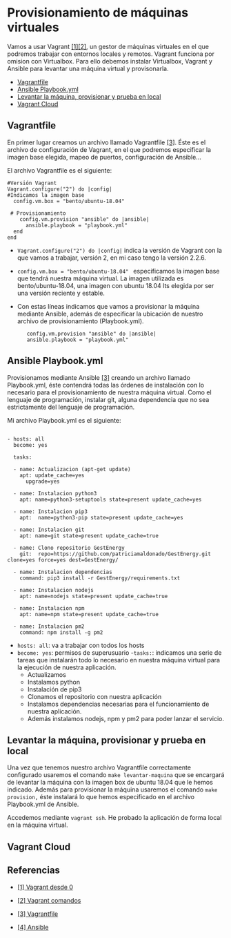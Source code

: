 
# Provisionamiento de máquinas virtuales

Vamos a usar Vagrant [[1]](#vagrant0)[[2]](#vagrantComandos), un gestor de máquinas virtuales en el que podremos trabajar con entornos locales y remotos.
Vagrant funciona por omision con Virtualbox. Para ello debemos instalar Virtualbox, Vagrant y Ansible para levantar una máquina virtual y provisonarla.

   * [Vagrantfile](#vagrantfile)
   * [Ansible Playbook.yml](#playbook)
   * [Levantar la máquina, provisionar y prueba en local](#playbook)
   * [Vagrant Cloud](#vagrantcloud)


<a name="vagrantfile"></a>
## Vagrantfile

En primer lugar creamos un archivo llamado Vagrantfile [[3]](#vagrantfile). Éste es el archivo de configuración de Vagrant, en el que podremos especificar la imagen base elegida, mapeo de puertos, configuración de Ansible...

El archivo Vagrantfile es el siguiente:

```
#Versión Vagrant
Vagrant.configure("2") do |config|
#Indicamos la imagen base
  config.vm.box = "bento/ubuntu-18.04"

 # Provisionamiento
    config.vm.provision "ansible" do |ansible|
	  ansible.playbook = "playbook.yml"
  end
end

```
 - ```Vagrant.configure("2") do |config|``` indica la versión de Vagrant con la que vamos a trabajar, versión 2, en mi caso tengo la versión 2.2.6.

 - ```config.vm.box = "bento/ubuntu-18.04" ``` especificamos la imagen base que tendrá nuestra máquina virtual. La imagen utilizada es bento/ubuntu-18.04, una imagen con ubuntu 18.04 lts elegida por ser una versión reciente y estable.

 - Con estas líneas indicamos que vamos a provisionar la máquina mediante Ansible, además de especificar la ubicación de nuestro archivo de provisionamiento (Playbook.yml).
   ```
      config.vm.provision "ansible" do |ansible|
      ansible.playbook = "playbook.yml"
   ```



<a name="playbook"></a>
## Ansible Playbook.yml
Provisionamos mediante Ansible [[3]](#ansible) creando un archivo llamado Playbook.yml, éste contendrá todas las órdenes de instalación con lo necesario para el provisionamiento de nuestra máquina virtual. Como el lenguaje de programación, instalar git, alguna dependencia que no sea estrictamente del lenguaje de programación.

Mi archivo Playbook.yml es el siguiente:

```

- hosts: all
  become: yes

  tasks:

  - name: Actualizacion (apt-get update)
    apt: update_cache=yes  
      upgrade=yes  

  - name: Instalacion python3
    apt: name=python3-setuptools state=present update_cache=yes

  - name: Instalacion pip3
    apt:  name=python3-pip state=present update_cache=yes

  - name: Instalacion git
    apt: name=git state=present update_cache=true

  - name: Clono repositorio GestEnergy
    git:  repo=https://github.com/patriciamaldonado/GestEnergy.git clone=yes force=yes dest=GestEnergy/

  - name: Instalacion dependencias
    command: pip3 install -r GestEnergy/requirements.txt

  - name: Instalacion nodejs
    apt: name=nodejs state=present update_cache=true

  - name: Instalacion npm
    apt: name=npm state=present update_cache=true

  - name: Instalacion pm2
    command: npm install -g pm2

```
- ```hosts: all```: va a trabajar con todos los hosts
- ```become: yes```: permisos de superusuario
-```tasks:```: indicamos una serie de tareas  que instalarán todo lo necesario en nuestra máquina virtual para la ejecución de nuestra aplicación.
    - Actualizamos
    - Instalamos python
    - Instalación de pip3
    - Clonamos el repositorio con nuestra aplicación
    - Instalamos dependencias necesarias para el funcionamiento de nuestra aplicación.
    - Además instalamos nodejs, npm y pm2 para poder lanzar el servicio.

<a name="pruebalocal"></a>
## Levantar la máquina, provisionar y prueba en local

Una vez que tenemos nuestro archivo Vagrantfile correctamente configurado usaremos el comando ```make levantar-maquina``` que se encargará de levantar la máquina con la
imagen box de ubuntu 18.04 que le hemos indicado. Además para provisionar la máquina usaremos el comando ```make provision,``` éste instalará lo que hemos especificado en el archivo Playbook.yml de Ansible.

Accedemos mediante ```vagrant ssh```. He probado la aplicación de forma local en la máquina virtual.  

<a name="vagrantcloud"></a>
## Vagrant Cloud


## Referencias

- <a name="vagrant0"> [[1] Vagrant desde 0](https://albertoromeu.com/vagrant-desde-cero/)</a>
- <a name="vagrantComandos"> [[2] Vagrant comandos](https://medium.com/@joaquin.villagra/vagrant-entornos-de-trabajo-independientes-replicables-y-elegantes-e49597eeeb65)</a>
- <a name="vagrantfile"> [[3] Vagrantfile](https://www.vagrantup.com/docs/vagrantfile/)</a>

- <a name="ansible"> [[4] Ansible](https://docs.ansible.com/ansible/latest/index.html/)</a>
